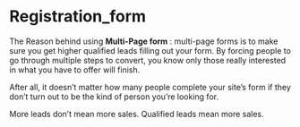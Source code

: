 # Registration_form
The Reason behind using **Multi-Page form** :
multi-page forms is to make sure you get higher qualified leads filling out your form. By forcing people to go through multiple steps to convert, you know only those really interested in what you have to offer will finish.

After all, it doesn’t matter how many people complete your site’s form if they don’t turn out to be the kind of person you’re looking for.

More leads don’t mean more sales. Qualified leads mean more sales.
